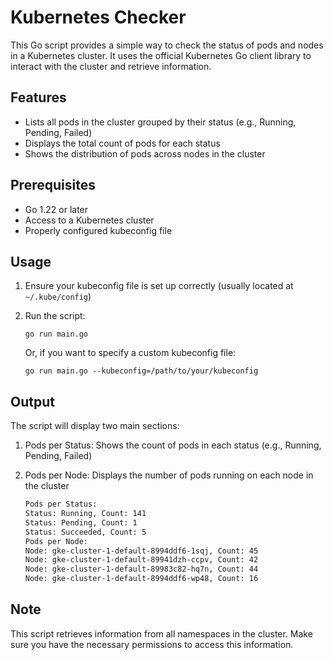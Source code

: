# Kubernetes Checker

This Go script provides a simple way to check the status of pods and nodes in a Kubernetes cluster. It uses the official Kubernetes Go client library to interact with the cluster and retrieve information.

## Features

- Lists all pods in the cluster grouped by their status (e.g., Running, Pending, Failed)
- Displays the total count of pods for each status
- Shows the distribution of pods across nodes in the cluster

## Prerequisites

- Go 1.22 or later
- Access to a Kubernetes cluster
- Properly configured kubeconfig file

## Usage

1. Ensure your kubeconfig file is set up correctly (usually located at `~/.kube/config`)
2. Run the script:

   ```
   go run main.go
   ```

   Or, if you want to specify a custom kubeconfig file:

   ```
   go run main.go --kubeconfig=/path/to/your/kubeconfig
   ```

## Output

The script will display two main sections:

1. Pods per Status: Shows the count of pods in each status (e.g., Running, Pending, Failed)
2. Pods per Node: Displays the number of pods running on each node in the cluster

   ```bash
   Pods per Status:
   Status: Running, Count: 141
   Status: Pending, Count: 1
   Status: Succeeded, Count: 5
   Pods per Node:
   Node: gke-cluster-1-default-8994ddf6-1sqj, Count: 45
   Node: gke-cluster-1-default-89941dzh-ccpv, Count: 42
   Node: gke-cluster-1-default-89983c82-hq7n, Count: 44
   Node: gke-cluster-1-default-8994ddf6-wp48, Count: 16
   ```   

## Note

This script retrieves information from all namespaces in the cluster. Make sure you have the necessary permissions to access this information.

